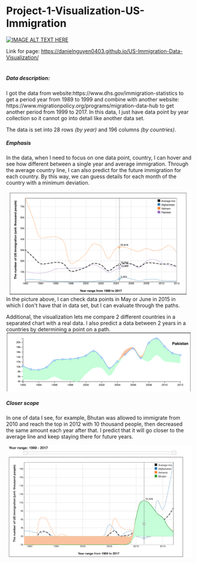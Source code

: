# Project-1-Visualization-US-Immigration

[![IMAGE ALT TEXT HERE](https://img.youtube.com/vi/9bOydaZjxs0/0.jpg)](https://www.youtube.com/watch?v=9bOydaZjxs0)

Link for page: https://danielnguyen0403.github.io/US-Immigration-Data-Visualization/
#



<h5>Data description:</h5> 
I got the data from website:https://www.dhs.gov/immigration-statistics
to get a period year from 1989 to 1999 and combine with another website: https://www.migrationpolicy.org/programs/migration-data-hub 
to get another period from 1999 to 2017. In this data, I just have data point by year collection so it cannot go into detail
like another data set.

The data is set into 28 rows <i>(by year)</i> and 196 columns <i>(by countries)</i>.

<h5>Emphasis</h5>
In the data, when I need to focus on one data point, country, I can hover and
see how different between a single year and average immigration.
Through the average country line, I can also predict 
for the future immigration for each country. 
By this way, we can guess details for each month 
of the country with a minimum deviation. 

![Multiple Line](https://github.com/danielnguyen0403/US-Immigration-Data-Visualization/blob/master/images/multiple_lines.png)
In the picture above, I can check data points in May or June in 2015 in which I don't have that in data set, 
but I can evaluate through the paths.  

Additional, the visualization lets me compare 2 different countries in a separated chart with a real data. I also predict a data between 
2 years in a countries by determining a point on a path.
![Compare](https://github.com/danielnguyen0403/US-Immigration-Data-Visualization/blob/master/images/comparison.png)

<h5>Closer scope</h5>
In one of data I see, for example, Bhutan was allowed to immigrate from 2010 and reach
the top in 2012 with 10 thousand people, then decreased the same amount each year after that.
I predict that it will go closer to the average line and keep staying there for future years. 

![Average Line](https://github.com/danielnguyen0403/US-Immigration-Data-Visualization/blob/master/images/average_line.png)
 